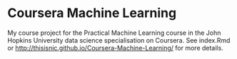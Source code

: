 # Coursera Machine Learning

My course project for the Practical Machine Learning course in the John Hopkins University data science specialisation on Coursera.  See index.Rmd or http://thisisnic.github.io/Coursera-Machine-Learning/ for more details.
